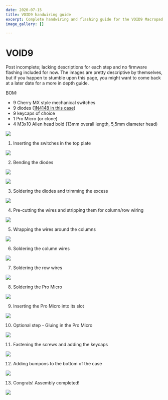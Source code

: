 ```yaml
---
date: 2020-07-15
title: VOID9 handwiring guide
excerpt: Complete handwiring and flashing guide for the VOID9 Macropad
image_gallery: []

---
```

# VOID9

Post incomplete; lacking descriptions for each step and no firmware flashing included for now. The images are pretty descriptive by themselves, but if you happen to stumble upon this page, you might want to come back at a later date for a more in depth guide.

BOM:
- 9 Cherry MX style mechanical switches
- 9 diodes ([1N4148 in this case](https://www.tme.eu/ro/en/details/1n4148-dio/tht-universal-diodes/diotec-semiconductor/1n4148/))
- 9 keycaps of choice
- 1 Pro Micro (or clone)
- 4 M3x10 Allen head bold (13mm overall length, 5,5mm diameter head)

![](/uploads/void9_guide/DSC_2866.jpg)

1. Inserting the switches in the top plate

![](/uploads/void9_guide/DSC_2868.jpg)

2. Bending the diodes

![](/uploads/void9_guide/DSC_2871.jpg)

![](/uploads/void9_guide/DSC_2876.jpg)

3. Soldering the diodes and trimming the excess

![](/uploads/void9_guide/DSC_2881.jpg)

4. Pre-cutting the wires and stripping them for column/row wiring

![](/uploads/void9_guide/DSC_2883.jpg)

5. Wrapping the wires around the columns

![](/uploads/void9_guide/DSC_2884.jpg)

6. Soldering the column wires

![](/uploads/void9_guide/DSC_2885.jpg)

7. Soldering the row wires

![](/uploads/void9_guide/DSC_2887.jpg)

8. Soldering the Pro Micro

![](/uploads/void9_guide/DSC_2888.jpg)

9. Inserting the Pro Micro into its slot

![](/uploads/void9_guide/DSC_2891.jpg)

10. Optional step - Gluing in the Pro Micro

![](/uploads/void9_guide/DSC_2892.jpg)

11. Fastening the screws and adding the keycaps

![](/uploads/void9_guide/DSC_2894.jpg)

12. Adding bumpons to the bottom of the case

![](/uploads/void9_guide/DSC_2902.jpg)


13. Congrats! Assembly completed!

![](/uploads/void9_guide/DSC_2900.jpg)

